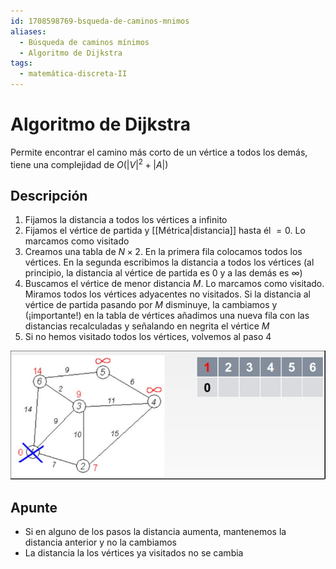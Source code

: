```yaml
---
id: 1708598769-bsqueda-de-caminos-mnimos
aliases:
  - Búsqueda de caminos mínimos
  - Algoritmo de Dijkstra
tags:
  - matemática-discreta-II
---
```


# Algoritmo de Dijkstra

Permite encontrar el camino más corto de un vértice a todos los demás, tiene una complejidad de $O(|V|^2 + |A|)$

## Descripción

1. Fijamos la distancia a todos los vértices a infinito
2. Fijamos el vértice de partida y [[Métrica|distancia]] hasta él $= 0$. Lo marcamos como visitado
3. Creamos una tabla de $N \times 2$. En la primera fila colocamos todos los vértices. En la segunda escribimos la distancia a todos los vértices (al principio, la distancia al vértice de partida es $0$ y a las demás es $\infty$)
4. Buscamos el vértice de menor distancia $M$. Lo marcamos como visitado. Miramos todos los vértices adyacentes no visitados. Si la distancia al vértice de partida pasando por $M$ disminuye, la cambiamos y (¡importante!) en la tabla de vértices añadimos una nueva fila con las distancias recalculadas y señalando en negrita el vértice $M$
5. Si no hemos visitado todos los vértices, volvemos al paso 4

![Dijkstra.png](assets/imgs/Dijkstra.png)

## Apunte

- Si en alguno de los pasos la distancia aumenta, mantenemos la distancia anterior y no la cambiamos
- La distancia la los vértices ya visitados no se cambia
